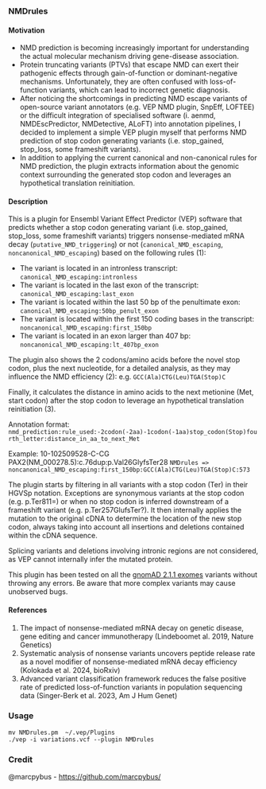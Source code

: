 ### NMDrules

#### Motivation

 - NMD prediction is becoming increasingly important for understanding the actual molecular mechanism driving gene-disease association.  
 - Protein truncating variants (PTVs) that escape NMD can exert their pathogenic effects through gain-of-function or dominant-negative mechanisms. Unfortunately, they are often confused with loss-of-function variants, which can lead to incorrect genetic diagnosis.
 - After noticing the shortcomings in predicting NMD escape variants of open-source variant annotators (e.g. VEP NMD plugin, SnpEff, LOFTEE) or the difficult integration of specialised software (i. aenmd, NMDEscPredictor, NMDetective, ALoFT) into annotation pipelines, I decided to implement a simple VEP plugin myself that performs NMD prediction of stop codon generating variants (i.e. stop_gained, stop_loss, some frameshift variants).  
 - In addition to applying the current canonical and non-canonical rules for NMD prediction, the plugin extracts information about the genomic context surrounding the generated stop codon and leverages an hypothetical translation reinitiation.

#### Description

This is a plugin for Ensembl Variant Effect Predictor (VEP) software that predicts whether a stop codon generating variant (i.e. stop_gained, stop_loss, some frameshift variants) triggers nonsense-mediated mRNA decay (`putative_NMD_triggering`) or not (`canonical_NMD_escaping`, `noncanonical_NMD_escaping`) based on the following rules (1):

* The variant is located in an intronless transcript: `canonical_NMD_escaping:intronless`
* The variant is located in the last exon of the transcript: `canonical_NMD_escaping:last_exon`
* The variant is located within the last 50 bp of the penultimate exon: `canonical_NMD_escaping:50bp_penult_exon`
* The variant is located within the first 150 coding bases in the transcript: `noncanonical_NMD_escaping:first_150bp`
* The variant is located in an exon larger than 407 bp: `noncanonical_NMD_escaping:lt_407bp_exon`

The plugin also shows the 2 codons/amino acids before the novel stop codon, plus the next nucleotide, for a detailed analysis, as they may influence the NMD efficiency (2): e.g. `GCC(Ala)CTG(Leu)TGA(Stop)C`

Finally, it calculates the distance in amino acids to the next metionine (Met, start codon) after the stop codon to leverage an hypothetical translation reinitiation (3). 

Annotation format: 
`nmd_prediction:rule_used:-2codon(-2aa)-1codon(-1aa)stop_codon(Stop)fourth_letter:distance_in_aa_to_next_Met`

Example:    10-102509528-C-CG 	PAX2(NM_000278.5):c.76dup:p.Val26GlyfsTer28
`NMDrules => noncanonical_NMD_escaping:first_150bp:GCC(Ala)CTG(Leu)TGA(Stop)C:573`

The plugin starts by filtering in all variants with a stop codon (Ter) in their HGVSp notation. Exceptions are synonymous variants at the stop codon (e.g. p.Ter811=) or when no stop codon is inferred downstream of a frameshift variant (e.g. p.Ter257GlufsTer?). It then internally applies the mutation to the original cDNA to determine the location of the new stop codon, always taking into account all insertions and deletions contained within the cDNA sequence.  

Splicing variants and deletions involving intronic regions are not considered, as VEP cannot internally infer the mutated protein.

This plugin has been tested on all the [gnomAD 2.1.1 exomes](https://storage.googleapis.com/gcp-public-data--gnomad/release/2.1.1/vcf/exomes/gnomad.exomes.r2.1.1.sites.vcf.bgz) variants without throwing any errors. Be aware that more complex variants may cause unobserved bugs.

#### References

1. The impact of nonsense-mediated mRNA decay on genetic disease, gene editing and cancer immunotherapy (Lindeboomet al. 2019, Nature Genetics)
2. Systematic analysis of nonsense variants uncovers peptide release rate as a novel modifier of nonsense-mediated mRNA decay efficiency (Kolokada et al. 2024, bioRxiv)
3. Advanced variant classification framework reduces the false positive rate of predicted loss-of-function variants in population sequencing data (Singer-Berk et al. 2023, Am J Hum Genet)

### Usage

```
mv NMDrules.pm  ~/.vep/Plugins
./vep -i variations.vcf --plugin NMDrules
```

### Credit

@marcpybus - https://github.com/marcpybus/

